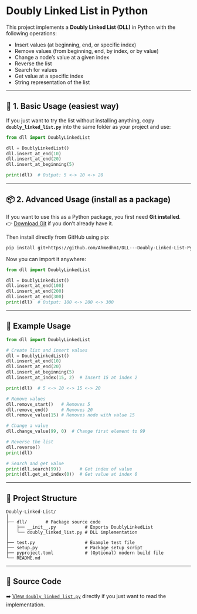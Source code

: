 # Doubly Linked List in Python

This project implements a **Doubly Linked List (DLL)** in Python with the following operations:  
- Insert values (at beginning, end, or specific index)  
- Remove values (from beginning, end, by index, or by value)  
- Change a node’s value at a given index  
- Reverse the list  
- Search for values  
- Get value at a specific index  
- String representation of the list  

---

## 🐍 1. Basic Usage (easiest way)

If you just want to try the list without installing anything, copy **`doubly_linked_list.py`** into the same folder as your project and use:

```python
from dll import DoublyLinkedList

dll = DoublyLinkedList()
dll.insert_at_end(10)
dll.insert_at_end(20)
dll.insert_at_beginning(5)

print(dll)  # Output: 5 <-> 10 <-> 20
```

---

## 📦 2. Advanced Usage (install as a package)

If you want to use this as a Python package, you first need **Git installed**.  
👉 [Download Git](https://git-scm.com/downloads) if you don’t already have it.

Then install directly from GitHub using pip:

```bash
pip install git+https://github.com/Ahmedhm1/DLL---Doubly-Linked-List-Python.git
```

Now you can import it anywhere:

```python
from dll import DoublyLinkedList

dll = DoublyLinkedList()
dll.insert_at_end(100)
dll.insert_at_end(200)
dll.insert_at_end(300)
print(dll)  # Output: 100 <-> 200 <-> 300
```

---

## 🔎 Example Usage

```python
from dll import DoublyLinkedList

# Create list and insert values
dll = DoublyLinkedList()
dll.insert_at_end(10)
dll.insert_at_end(20)
dll.insert_at_beginning(5)
dll.insert_at_index(15, 2)  # Insert 15 at index 2

print(dll)  # 5 <-> 10 <-> 15 <-> 20

# Remove values
dll.remove_start()   # Removes 5
dll.remove_end()     # Removes 20
dll.remove_value(15) # Removes node with value 15

# Change a value
dll.change_value(99, 0)  # Change first element to 99

# Reverse the list
dll.reverse()
print(dll)

# Search and get value
print(dll.search(99))       # Get index of value
print(dll.get_at_index(0))  # Get value at index 0
```

---

## 📂 Project Structure
```
Doubly-Linked-List/
│
├── dll/       # Package source code
│   ├── __init__.py           # Exports DoublyLinkedList
│   └── doubly_linked_list.py # DLL implementation
│
├── test.py                   # Example test file
├── setup.py                  # Package setup script
├── pyproject.toml            # (Optional) modern build file
└── README.md
```

---

## 📖 Source Code
➡️ [View `doubly_linked_list.py`](./doubly_linked_list/doubly_linked_list.py) directly if you just want to read the implementation.
